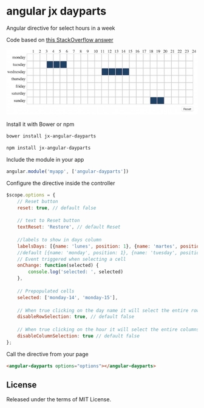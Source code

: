 # angular jx dayparts

Angular directive for select hours in a week

Code based on [this StackOverflow answer](http://stackoverflow.com/questions/23163952/how-do-i-capture-table-td-elements-using-mousedown-dragselect-event)


![Sample](sample.jpg)


Install it with Bower or npm

```bash
bower install jx-angular-dayparts
```
```bash
npm install jx-angular-dayparts
```


Include the module in your app

```javascript
angular.module('myapp', ['angular-dayparts'])
```


Configure the directive inside the controller

```javascript
$scope.options = {
    // Reset button
    reset: true, // default false

    // text to Reset button
    textReset: 'Restore', // default Reset

    //labels to show in days column
    labelsDays: [{name: 'lunes', position: 1}, {name: 'martes', position: 2}, {name: 'miercoles', position: 3}, {name: 'jueves', position: 4}, {name: 'viernes', position: 5}, {name: 'sabado', position: 6}, {name: 'domingo', position: 7}],
    //default [{name: 'monday', position: 1}, {name: 'tuesday', position: 2}, {name: 'wednesday', position: 3}, {name: 'thursday', position: 4}, {name: 'friday', position: 5}, {name: 'saturday', position: 6}, {name: 'sunday', position: 7}]
    // Event triggered when selecting a cell
    onChange: function(selected) {
        console.log('selected: ', selected)
    },
    
    // Prepopulated cells
    selected: ['monday-14', 'monday-15'],
    
    // When true clicking on the day name it will select the entire row
    disableRowSelection: true, // default false
    
    // When true clicking on the hour it will select the entire columns
    disableColumnSelection: true // default false
};
```


Call the directive from your page

```html
<angular-dayparts options="options"></angular-dayparts>
```


## License

Released under the terms of MIT License.